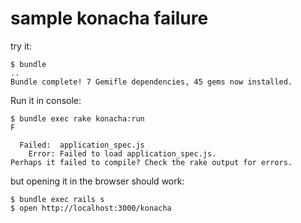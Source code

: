 # sample konacha failure

try it:

```
$ bundle
..
Bundle complete! 7 Gemifle dependencies, 45 gems now installed.
```

Run it in console:

```
$ bundle exec rake konacha:run
F

  Failed:  application_spec.js
    Error: Failed to load application_spec.js.
Perhaps it failed to compile? Check the rake output for errors.
```

but opening it in the browser should work:

```
$ bundle exec rails s
$ open http://localhost:3000/konacha
```
